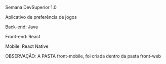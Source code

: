 Semana DevSuperior 1.0

Aplicativo de preferência de jogos

Back-end: Java

Front-end: React

Mobile: React Native

OBSERVAÇÃO: A PASTA front-mobile, foi criada dentro da pasta front-web
